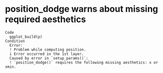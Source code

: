 # position_dodge warns about missing required aesthetics

    Code
      ggplot_build(p)
    Condition
      Error:
      ! Problem while computing position.
      i Error occurred in the 1st layer.
      Caused by error in `setup_params()`:
      ! `position_dodge()` requires the following missing aesthetics: x or xmin.


